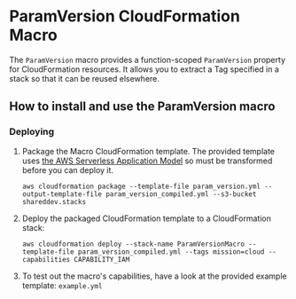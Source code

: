 # ParamVersion CloudFormation Macro

The `ParamVersion` macro provides a function-scoped `ParamVersion` property for CloudFormation resources. It allows you to extract a Tag specified in a stack so that it can be reused elsewhere.

## How to install and use the ParamVersion macro

### Deploying

1. Package the Macro CloudFormation template. The provided template uses [the AWS Serverless Application Model](https://aws.amazon.com/about-aws/whats-new/2016/11/introducing-the-aws-serverless-application-model/) so must be transformed before you can deploy it.

    ```shell
    aws cloudformation package --template-file param_version.yml --output-template-file param_version_compiled.yml --s3-bucket shareddev.stacks  
    ```

2. Deploy the packaged CloudFormation template to a CloudFormation stack:

    ```shell
    aws cloudformation deploy --stack-name ParamVersionMacro --template-file param_version_compiled.yml --tags mission=cloud --capabilities CAPABILITY_IAM
    ```

3. To test out the macro's capabilities, have a look at the provided example template: `example.yml`
